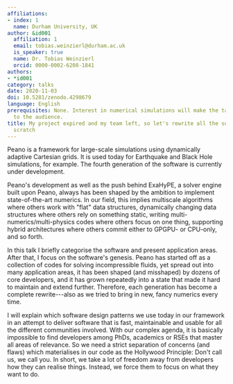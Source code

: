 ```yaml
---
affiliations:
- index: 1
  name: Durham University, UK
author: &id001
  affiliation: 1
  email: tobias.weinzierl@durham.ac.uk
  is_speaker: true
  name: Dr. Tobias Weinzierl
  orcid: 0000-0002-6208-1841
authors:
- *id001
category: talks
date: 2020-11-03
doi: 10.5281/zenodo.4298679
language: English
prerequisites: None. Interest in numerical simulations will make the talk more relevant
  to the audience.
title: My project expired and my team left, so let's rewrite all the software from
  scratch
---
```


Peano is a framework for large-scale simulations using dynamically adaptive
Cartesian grids. It is used today for Earthquake and Black Hole simulations,
for example. The fourth generation of the software is
currently under development.

Peano's development as well as the push behind ExaHyPE, a solver engine built
upon Peano, always has been shaped by the ambition to implement
state-of-the-art numerics. In our field, this implies multiscale algorithms
where others work with "flat" data structures, dynamically changing
data structures where others rely on something static, writing
multi-numerics/multi-physics codes where others focus on one thing, supporting hybrid architectures where others commit either to GPGPU- or
CPU-only, and so forth.

In this talk I briefly categorise the software and present application areas. After that, I focus on the software's genesis. Peano
has started off as a collection of codes for solving incompressible fluids,
yet spread out into many application areas,
it has been shaped (and misshaped) by dozens of core
developers, and it has grown repeatedly into a state that
made it hard to maintain and extend further. Therefore, each generation has
become a complete rewrite---also as we tried to bring in new, fancy numerics
every time.

I will explain which software design patterns we use today in our framework
in an attempt to deliver software that is fast, maintainable and usable for
all the different communities involved. With our complex agenda, it is basically
impossible to find developers among PhDs, academics or RSEs that master all
areas of relevance. So we need a strict separation of concerns (and flaws)
which materialises in our code as the Hollywood Principle: Don't call us, we
call you. In short, we take a lot of freedom away from developers how they
can realise things. Instead, we force them to focus on what they want to do.